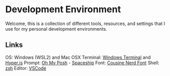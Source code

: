 # Development Environment

Welcome, this is a collection of different tools, resources, and settings that I use for my personal development environments.

## Links

OS: Windows (WSL2) and Mac OSX
Terminal: [Windows Terminal](https://apps.microsoft.com/store/detail/windows-terminal/9N0DX20HK701) and [Hyper.is](https://hyper.is)
Prompt: [Oh My Posh](https://ohmyposh.dev/) - [Spaceship](https://github.com/JanDeDobbeleer/oh-my-posh/blob/main/themes/spaceship.omp.json)
Font: [Cousine Nerd Font](https://github.com/ryanoasis/nerd-fonts/blob/master/patched-fonts/Cousine/Regular/complete/Cousine%20Regular%20Nerd%20Font%20Complete.ttf)
Shell: [zsh](https://www.zsh.org)
Editor: [VSCode](https://code.visualstudio.com)

